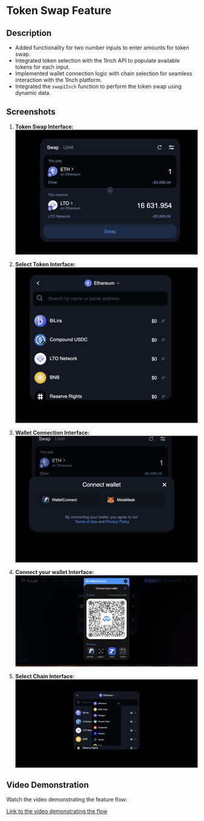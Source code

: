 # Token Swap Feature

## Description
- Added functionality for two number inputs to enter amounts for token swap.
- Integrated token selection with the 1Inch API to populate available tokens for each input.
- Implemented wallet connection logic with chain selection for seamless interaction with the 1Inch platform.
- Integrated the `swap1Inch` function to perform the token swap using dynamic data.

## Screenshots
1. **Token Swap Interface:**
   ![Token Swap Screenshot](/app/utils/images/TokenSwapScreenshot.png)
2. **Select Token Interface:**
   ![Select Token Screenshot](/app/utils/images/SelectToken.png)

3. **Wallet Connection Interface:**
   ![Wallet Connection Screenshot](/app/utils/images/WalletConnection.png)

4. **Connect your wallet  Interface:**
   ![Wallet Connection Screenshot](/app/utils/images/Connectyourwallet.png)
   
5. **Select Chain Interface:**
   ![Wallet Connection Screenshot](/app/utils/images/Chainselection.png)   

## Video Demonstration
Watch the video demonstrating the feature flow:

[Link to the video demonstrating the flow](https://www.kapwing.com/videos/674ff5bd88c012931fc0611b)

